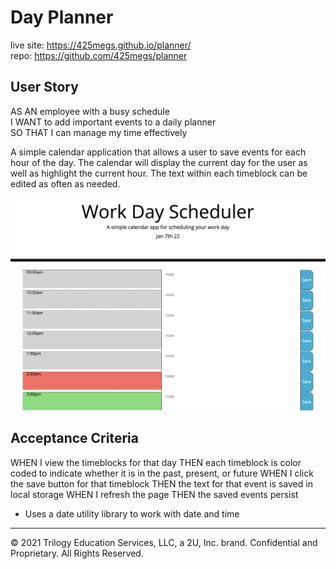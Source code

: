 # Day Planner
live site: https://425megs.github.io/planner/<br>
repo: https://github.com/425megs/planner

## User Story

AS AN employee with a busy schedule <br>
I WANT to add important events to a daily planner <br>
SO THAT I can manage my time effectively

A simple calendar application that allows a user to save events for each hour of the day. The calendar will display the current day for the user as well as highlight the current hour. The text within each timeblock can be edited as often as needed.


![alt text](plannerREADME.png)


## Acceptance Criteria
WHEN I view the timeblocks for that day
THEN each timeblock is color coded to indicate whether it is in the past, present, or future
WHEN I click the save button for that timeblock
THEN the text for that event is saved in local storage
WHEN I refresh the page
THEN the saved events persist


  * Uses a date utility library to work with date and time


- - -
© 2021 Trilogy Education Services, LLC, a 2U, Inc. brand. Confidential and Proprietary. All Rights Reserved.
